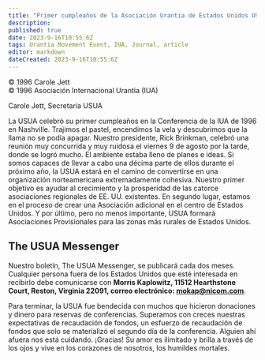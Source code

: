 ```yaml
---
title: "Primer cumpleaños de la Asociación Urantia de Estados Unidos USUA"
description: 
published: true
date: 2023-9-16T10:55:6Z
tags: Urantia Movement Event, IUA, Journal, article
editor: markdown
dateCreated: 2023-9-16T10:55:6Z
---
```


<p class="v-card tema v-sheet--gris claro aclarar-3 px-2">© 1996 Carole Jett<br>© 1996 Asociación Internacional Urantia (IUA)</p>

Carole Jett, Secretaria USUA

La USUA celebró su primer cumpleaños en la Conferencia de la IUA de 1996 en Nashville. Trajimos el pastel, encendimos la vela y descubrimos que la llama no se podía apagar. Nuestro presidente, Rick Brinkman, celebró una reunión muy concurrida y muy ruidosa el viernes 9 de agosto por la tarde, donde se logró mucho. El ambiente estaba lleno de planes e ideas. Si somos capaces de llevar a cabo una décima parte de ellos durante el próximo año, la USUA estará en el camino de convertirse en una organización norteamericana extremadamente cohesiva. Nuestro primer objetivo es ayudar al crecimiento y la prosperidad de las catorce asociaciones regionales de EE. UU. existentes. En segundo lugar, estamos en el proceso de crear una Asociación adicional en el centro de Estados Unidos. Y por último, pero no menos importante, USUA formará Asociaciones Provisionales para las zonas más rurales de Estados Unidos.

## The USUA Messenger

Nuestro boletín, The USUA Messenger, se publicará cada dos meses. Cualquier persona fuera de los Estados Unidos que esté interesada en recibirlo debe comunicarse con **Morris Kaplowitz, 11512 Hearthstone Court, Reston, Virginia 22091, correo electrónico: mokap@nicom.com**.

Para terminar, la USUA fue bendecida con muchos que hicieron donaciones y dinero para reservas de conferencias. Superamos con creces nuestras expectativas de recaudación de fondos, un esfuerzo de recaudación de fondos que solo se materializó el segundo día de la conferencia. Alguien ahí afuera nos está cuidando. ¡Gracias! Su amor es ilimitado y brilla a través de los ojos y vive en los corazones de nosotros, los humildes mortales.